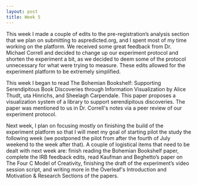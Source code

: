 ```yaml
---
layout: post
title: Week 5
---
```


This week I made a couple of edits to the pre-registration’s analysis section that we plan on submitting to aspredicted.org, and I spent most of my time working on the platform. We received some great feedback from Dr. Michael Correll and decided to change up our experiment protocol and shorten the experiment a bit, as we decided to deem some of the protocol unnecessary for what were trying to measure. These edits allowed for the experiment platform to be extremely simplified.

This week I began to read The Bohemian Bookshelf: Supporting Serendipitous Book Discoveries through Information Visualization by Alice Thudt, uta Hinrichs, and Sheelagh Carpendale. This paper proposes a visualization system of a library to support serendipitous discoveries. The paper was mentioned to us in Dr. Correll's notes via a peer review of our experiment protocol.

Next week, I plan on focusing mostly on finishing the build of the experiment platform so that I will meet my goal of starting pilot the study the following week (we postponed the pilot from after the fourth of July weekend to the week after that). A couple of logistical items that need to be dealt with next week are: finish reading the Bohemian Bookshelf paper, complete the IRB feedback edits, read Kaufman and Beghetto’s paper on The Four C Model of Creativity, finishing the draft of the experiment’s video session script, and writing more in the Overleaf's Introduction and Motivation & Research Sections of the papers.

